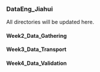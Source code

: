 
### DataEng_Jiahui ###

All directories will be updated here.



#### Week2_Data_Gathering ####

#### Week3_Data_Transport ####

#### Week4_Data_Validation ####
